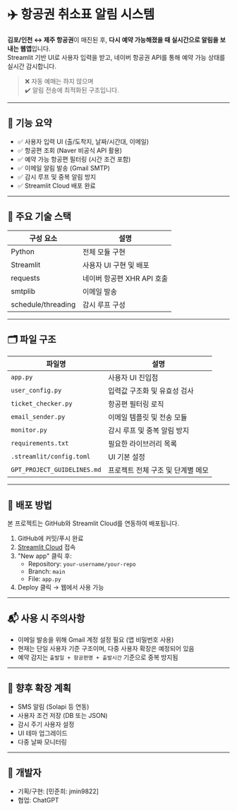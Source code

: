 # ✈️ 항공권 취소표 알림 시스템

**김포/인천 ↔ 제주 항공권**이 매진된 후, **다시 예약 가능해졌을 때 실시간으로 알림을 보내는 웹앱**입니다.  
Streamlit 기반 UI로 사용자 입력을 받고, 네이버 항공권 API를 통해 예약 가능 상태를 실시간 감시합니다.

> ❌ 자동 예매는 하지 않으며  
> ✔️ 알림 전송에 최적화된 구조입니다.

---

## 🔧 기능 요약

- ✅ 사용자 입력 UI (출/도착지, 날짜/시간대, 이메일)
- ✅ 항공편 조회 (Naver 비공식 API 활용)
- ✅ 예약 가능 항공편 필터링 (시간 조건 포함)
- ✅ 이메일 알림 발송 (Gmail SMTP)
- ✅ 감시 루프 및 중복 알림 방지
- ✅ Streamlit Cloud 배포 완료

---

## 🧱 주요 기술 스택

| 구성 요소 | 설명 |
|-----------|------|
| Python    | 전체 모듈 구현 |
| Streamlit | 사용자 UI 구현 및 배포 |
| requests  | 네이버 항공편 XHR API 호출 |
| smtplib   | 이메일 발송 |
| schedule/threading | 감시 루프 구성 |

---

## 🗂 파일 구조

| 파일명 | 설명 |
|--------|------|
| `app.py` | 사용자 UI 진입점 |
| `user_config.py` | 입력값 구조화 및 유효성 검사 |
| `ticket_checker.py` | 항공편 필터링 로직 |
| `email_sender.py` | 이메일 템플릿 및 전송 모듈 |
| `monitor.py` | 감시 루프 및 중복 알림 방지 |
| `requirements.txt` | 필요한 라이브러리 목록 |
| `.streamlit/config.toml` | UI 기본 설정 |
| `GPT_PROJECT_GUIDELINES.md` | 프로젝트 전체 구조 및 단계별 메모 |

---

## 🚀 배포 방법

본 프로젝트는 GitHub와 Streamlit Cloud를 연동하여 배포됩니다.

1. GitHub에 커밋/푸시 완료
2. [Streamlit Cloud](https://streamlit.io/cloud) 접속
3. "New app" 클릭 후:
   - Repository: `your-username/your-repo`
   - Branch: `main`
   - File: `app.py`
4. Deploy 클릭 → 웹에서 사용 가능

---

## 📬 사용 시 주의사항

- 이메일 발송을 위해 Gmail 계정 설정 필요 (앱 비밀번호 사용)
- 현재는 단일 사용자 기준 구조이며, 다중 사용자 확장은 예정되어 있음
- 예약 감지는 `출발일 + 항공편명 + 출발시간` 기준으로 중복 방지됨

---

## 📌 향후 확장 계획

- SMS 알림 (Solapi 등 연동)
- 사용자 조건 저장 (DB 또는 JSON)
- 감시 주기 사용자 설정
- UI 테마 업그레이드
- 다중 날짜 모니터링

---

## 👤 개발자

- 기획/구현: [민준희: jmin9822]
- 협업: ChatGPT
